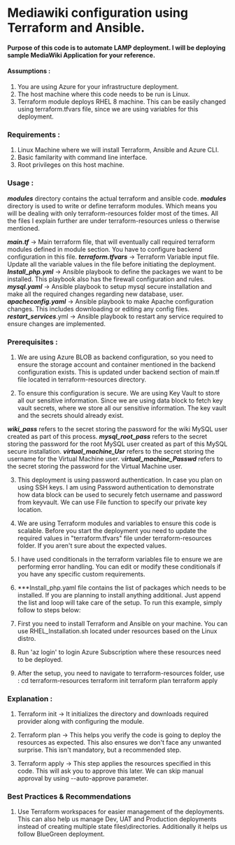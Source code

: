 # **Mediawiki configuration using Terraform and Ansible.**

#### Purpose of this code is to automate LAMP deployment. I will be deploying sample MediaWiki Application for your reference.

#### **Assumptions :**

1. You are using Azure for your infrastructure deployment.
2. The host machine where this code needs to be run is Linux. 
3. Terraform module deploys RHEL 8 machine. This can be easily changed using terraform.tfvars file, since we are using variables for this deployment. 

### **Requirements :**
1. Linux Machine where we will install Terraform, Ansible and Azure CLI.
2. Basic familarity with command line interface.
3. Root privileges on this host machine.

### **Usage :**
***modules*** directory contains the actual terraform and ansible code. ***modules*** directory is used to write or define terraform modules. 
Which means you will be dealing with only terraform-resources folder most of the times. All the files I explain further are under terraform-resources unless o
therwise mentioned.

***main.tf*** -> Main terraform file, that will eventually call required terraform modules defined in module section. 
You have to configure backend configuration in this file.
***terraform.tfvars*** -> Terraform Variable input file. Update all the variable values in the file before initiating the deployment.
***Install_php.yml*** -> Ansible playbook to define the packages we want to be installed. This playbook also has the firewall configuration and rules.
***mysql.yaml*** -> Ansible playbook to setup mysql secure installation and make all the required changes regarding new database, user.
***apacheconfig.yaml*** -> Ansible playbook to make Apache configuration changes. This includes downloading or editing any config files.
***restart_services***.yml -> Ansible playbook to restart any service required to ensure changes are implemented.

### **Prerequisites :**
1. We are using Azure BLOB as backend configuration, so you need to ensure the storage account and container mentioned in the backend configuration exists. 
This is updated under backend section of main.tf file located in terraform-resources directory.

2. To ensure this configuration is secure. We are using Key Vault to store all our sensitive information.
 Since we are using data block to fetch key vault secrets, where we store all our sensitive information. The key vault and the secrets should already exist.

***wiki_pass*** refers to the secret storing the password for the wiki MySQL user created as part of this process.
***mysql_root_pass*** refers to the secret storing the password for the root MySQL user created as part of this MySQL secure installation.
***virtual_machine_Usr*** refers to the secret storing the username for the Virtual Machine user.
v***irtual_machine_Passwd*** refers to the secret storing the password for the Virtual Machine user.

3. This deployment is using password authentication. In case you plan on using SSH keys. I am using Password authentication to demonstrate how data block 
can be used to securely fetch username and password from keyvault. We can use File function to specify our private key location.

4. We are using Terraform modules and variables to ensure this code is scalable. Before you start the deployment you need to update the required values in 
"terraform.tfvars" file under terraform-resources folder. If you aren't sure about the expected values. 

5. I have used conditionals in the terraform variables file to ensure we are performing error handling. You can edit or modify these conditionals if you have any specific custom requirements.
6. ***Install_php.yaml file contains the list of packages which needs to be installed. If you are planning to install anything additional. Just append the list and loop will take care of the setup.
To run this example, simply follow to steps below:

1. First you need to install Terraform and Ansible on your machine. You can use RHEL_Installation.sh located under resources based on the Linux distro.
2. Run 'az login' to login Azure Subscription where these resources need to be deployed.
3. After the setup, you need to navigate to terraform-resources folder, use :
  cd terraform-resources
  terraform init
  terraform plan
  terraform apply

### **Explanation :**

1. Terraform init -> It initializes the directory and downloads required provider along with configuring the module.

2. Terraform plan -> This helps you verify the code is going to deploy the resources as expected. This also ensures we don't face any unwanted surprise. This isn't mandatory, but a recommended step.

3. Terraform apply -> This step applies the resources specified in this code. This will ask you to approve this later. We can skip manual approval by using --auto-approve parameter.

### **Best Practices & Recommendations**

1. Use Terraform workspaces for easier management of the deployments. This can also help us manage Dev, UAT and Production deployments instead of creating multiple state files\directories. Additionally it helps us follow BlueGreen deployment.


